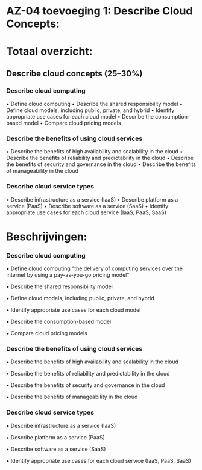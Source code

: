 # AZ-04 toevoeging 1: Describe Cloud Concepts:

# Totaal overzicht:
## Describe cloud concepts (25–30%)
### Describe cloud computing
• Define cloud computing
• Describe the shared responsibility model
• Define cloud models, including public, private, and hybrid
• Identify appropriate use cases for each cloud model
• Describe the consumption-based model
• Compare cloud pricing models
### Describe the benefits of using cloud services
• Describe the benefits of high availability and scalability in the cloud
• Describe the benefits of reliability and predictability in the cloud
• Describe the benefits of security and governance in the cloud
• Describe the benefits of manageability in the cloud
### Describe cloud service types
• Describe infrastructure as a service (IaaS)
• Describe platform as a service (PaaS)
• Describe software as a service (SaaS)
• Identify appropriate use cases for each cloud service (IaaS, PaaS, SaaS)


# Beschrijvingen:
### Describe cloud computing
• Define cloud computing
"the delivery of computing services over the internet by using a pay-as-you-go pricing model"

• Describe the shared responsibility model

• Define cloud models, including public, private, and hybrid

• Identify appropriate use cases for each cloud model

• Describe the consumption-based model

• Compare cloud pricing models

### Describe the benefits of using cloud services
• Describe the benefits of high availability and scalability in the cloud

• Describe the benefits of reliability and predictability in the cloud

• Describe the benefits of security and governance in the cloud

• Describe the benefits of manageability in the cloud

### Describe cloud service types
• Describe infrastructure as a service (IaaS)

• Describe platform as a service (PaaS)

• Describe software as a service (SaaS)

• Identify appropriate use cases for each cloud service (IaaS, PaaS, SaaS)